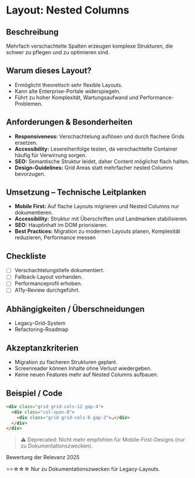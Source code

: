 # Layout: Nested Columns

## Beschreibung
Mehrfach verschachtelte Spalten erzeugen komplexe Strukturen, die schwer zu pflegen und zu optimieren sind.

## Warum dieses Layout?
- Ermöglicht theoretisch sehr flexible Layouts.
- Kann alte Enterprise-Portale widerspiegeln.
- Führt zu hoher Komplexität, Wartungsaufwand und Performance-Problemen.

## Anforderungen & Besonderheiten
- **Responsiveness:** Verschachtelung auflösen und durch flachere Grids ersetzen.
- **Accessibility:** Lesereihenfolge testen, da verschachtelte Container häufig für Verwirrung sorgen.
- **SEO:** Semantische Struktur leidet, daher Content möglichst flach halten.
- **Design-Guidelines:** Grid Areas statt mehrfacher nested Columns bevorzugen.

## Umsetzung – Technische Leitplanken
- **Mobile First:** Auf flache Layouts migrieren und Nested Columns nur dokumentieren.
- **Accessibility:** Struktur mit Überschriften und Landmarken stabilisieren.
- **SEO:** Hauptinhalt im DOM priorisieren.
- **Best Practices:** Migration zu modernen Layouts planen, Komplexität reduzieren, Performance messen

## Checkliste
- [ ] Verschachtelungstiefe dokumentiert.
- [ ] Fallback-Layout vorhanden.
- [ ] Performanceprofil erhoben.
- [ ] A11y-Review durchgeführt.

## Abhängigkeiten / Überschneidungen
- Legacy-Grid-System
- Refactoring-Roadmap

## Akzeptanzkriterien
- Migration zu flacheren Strukturen geplant.
- Screenreader können Inhalte ohne Verlust wiedergeben.
- Keine neuen Features mehr auf Nested Columns aufbauen.

## Beispiel / Code
```html
<div class="grid grid-cols-12 gap-4">
  <div class="col-span-8">
    <div class="grid grid-cols-6 gap-2">…</div>
  </div>
</div>
```

> ⚠️ Deprecated: Nicht mehr empfohlen für Mobile-First-Designs (nur zu Dokumentationszwecken).

Bewertung der Relevanz 2025

⭐⭐☆☆☆ Nur zu Dokumentationszwecken für Legacy-Layouts.
